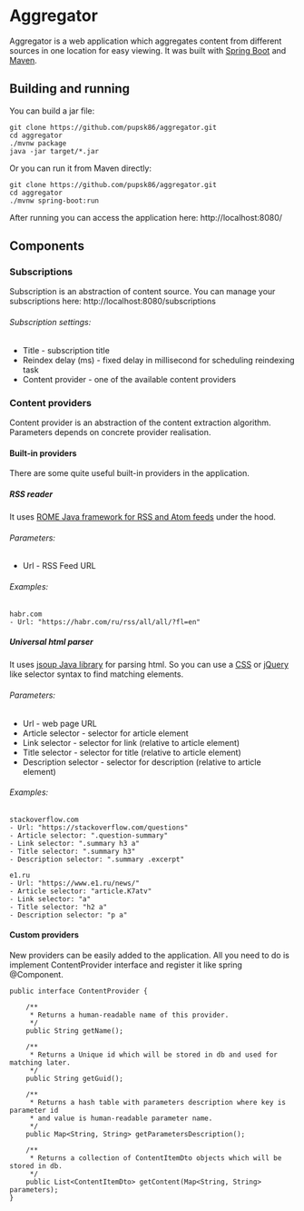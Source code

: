 # Aggregator

Aggregator is a web application which aggregates content from different sources
in one location for easy viewing.
It was built with <a href="https://spring.io/guides/gs/spring-boot">Spring Boot</a> and <a href="https://spring.io/guides/gs/maven/">Maven</a>.

## Building and running
You can build a jar file:
````
git clone https://github.com/pupsk86/aggregator.git
cd aggregator
./mvnw package
java -jar target/*.jar
````
Or you can run it from Maven directly:
 ````
 git clone https://github.com/pupsk86/aggregator.git
 cd aggregator
 ./mvnw spring-boot:run
 ````
After running you can access the application here: http://localhost:8080/

## Components

### Subscriptions
Subscription is an abstraction of content source.
You can manage your subscriptions here: http://localhost:8080/subscriptions
###### Subscription settings:
* Title - subscription title
* Reindex delay (ms) - fixed delay in millisecond for scheduling reindexing task
* Content provider - one of the available content providers 

### Content providers
Content provider is an abstraction of the content extraction algorithm.
Parameters depends on concrete provider realisation.

#### Built-in providers
There are some quite useful built-in providers in the application. 

##### _RSS reader_
It uses <a href="https://rometools.github.io/rome/">ROME Java framework for RSS and Atom feeds</a> under the hood.
###### Parameters:
* Url - RSS Feed URL
###### Examples:
````
habr.com
- Url: "https://habr.com/ru/rss/all/all/?fl=en"
````

##### _Universal html parser_
It uses <a href="https://jsoup.org/">jsoup Java library</a> for parsing html.
So you can use a <a href="https://www.w3.org/TR/2009/PR-css3-selectors-20091215/">CSS</a>
or <a href="https://jquery.com">jQuery</a> like selector syntax to find matching elements.
###### Parameters:
* Url - web page URL
* Article selector - selector for article element
* Link selector - selector for link (relative to article element)
* Title selector - selector for title (relative to article element)
* Description selector - selector for description (relative to article element)
###### Examples:
````
stackoverflow.com
- Url: "https://stackoverflow.com/questions"
- Article selector: ".question-summary"
- Link selector: ".summary h3 a"
- Title selector: ".summary h3"
- Description selector: ".summary .excerpt"

e1.ru
- Url: "https://www.e1.ru/news/"
- Article selector: "article.K7atv"
- Link selector: "a"
- Title selector: "h2 a"
- Description selector: "p a"
```` 
#### Custom providers
New providers can be easily added to the application.
All you need to do is implement ContentProvider interface and register it like spring @Component. 

````
public interface ContentProvider {

    /**
     * Returns a human-readable name of this provider.
     */
    public String getName();

    /**
     * Returns a Unique id which will be stored in db and used for matching later.
     */
    public String getGuid();

    /**
     * Returns a hash table with parameters description where key is parameter id
     * and value is human-readable parameter name.
     */
    public Map<String, String> getParametersDescription();

    /**
     * Returns a collection of ContentItemDto objects which will be stored in db.
     */
    public List<ContentItemDto> getContent(Map<String, String> parameters);
}
````


